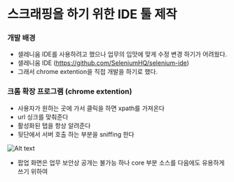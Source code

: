 # 스크래핑을 하기 위한 IDE 툴 제작

### 개발 배경
- 셀레니움 IDE를 사용하려고 했으나 업무의 입맛에 맞게 수정 변경 하기가 어려웠다.
- 셀레니움 IDE (https://github.com/SeleniumHQ/selenium-ide)
- 그래서 chrome extention을 직접 개발을 하기로 했다.  


### 크롬 확장 프로그램 (chrome extention)
- 사용자가 원하는 곳에 가서 클릭을 하면 xpath를 가져온다
- url 싱크를 맞춰준다
- 활성화된 탭을 항상 알려준다
- 뒷단에서 서버 호출 하는 부분을 sniffing 한다 



![Alt text](https://github.com/Nasil/youToo.github.io/blob/master/Project/Scrape/url.png "Optional title")

- 팝업 화면은 업무 보안상 공개는 불가능 하나 core 부분 소스를 다음에도 유용하게 쓰기 위하여 
